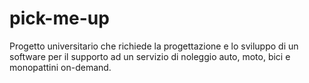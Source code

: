 # pick-me-up
Progetto universitario che richiede la progettazione e lo sviluppo di un software per il supporto ad un servizio di noleggio auto, moto, bici e monopattini on-demand.
